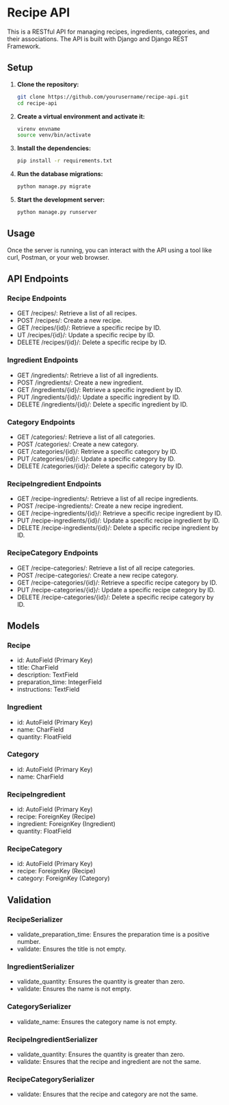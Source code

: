 # Recipe API

This is a RESTful API for managing recipes, ingredients, categories, and their associations. The API is built with Django and Django REST Framework.

## Setup

1. **Clone the repository:**
   ```sh
   git clone https://github.com/yourusername/recipe-api.git
   cd recipe-api
   ```
2. **Create a virtual environment and activate it:**
   ```sh
   virenv envname
   source venv/bin/activate
   ```
3. **Install the dependencies:**
   ```sh
   pip install -r requirements.txt
   ```

4. **Run the database migrations:**
   ```sh
   python manage.py migrate
   ```

5. **Start the development server:**
   ```sh
   python manage.py runserver
   ```
   

## Usage

Once the server is running, you can interact with the API using a tool like curl, Postman, or your web browser.


## API Endpoints

### Recipe Endpoints
- GET /recipes/: Retrieve a list of all recipes.
- POST /recipes/: Create a new recipe.
- GET /recipes/{id}/: Retrieve a specific recipe by ID.
- UT /recipes/{id}/: Update a specific recipe by ID.
- DELETE /recipes/{id}/: Delete a specific recipe by ID.

### Ingredient Endpoints
- GET /ingredients/: Retrieve a list of all ingredients.
- POST /ingredients/: Create a new ingredient.
- GET /ingredients/{id}/: Retrieve a specific ingredient by ID.
- PUT /ingredients/{id}/: Update a specific ingredient by ID.
- DELETE /ingredients/{id}/: Delete a specific ingredient by ID.

### Category Endpoints
- GET /categories/: Retrieve a list of all categories.
- POST /categories/: Create a new category.
- GET /categories/{id}/: Retrieve a specific category by ID.
- PUT /categories/{id}/: Update a specific category by ID.
- DELETE /categories/{id}/: Delete a specific category by ID.

### RecipeIngredient Endpoints
- GET /recipe-ingredients/: Retrieve a list of all recipe ingredients.
- POST /recipe-ingredients/: Create a new recipe ingredient.
- GET /recipe-ingredients/{id}/: Retrieve a specific recipe ingredient by ID.
- PUT /recipe-ingredients/{id}/: Update a specific recipe ingredient by ID.
- DELETE /recipe-ingredients/{id}/: Delete a specific recipe ingredient by ID.
   
### RecipeCategory Endpoints
- GET /recipe-categories/: Retrieve a list of all recipe categories.
- POST /recipe-categories/: Create a new recipe category.
- GET /recipe-categories/{id}/: Retrieve a specific recipe category by ID.
- PUT /recipe-categories/{id}/: Update a specific recipe category by ID.
- DELETE /recipe-categories/{id}/: Delete a specific recipe category by ID.


## Models

### Recipe
- id: AutoField (Primary Key)
- title: CharField
- description: TextField
- preparation_time: IntegerField
- instructions: TextField

### Ingredient
- id: AutoField (Primary Key)
- name: CharField
- quantity: FloatField

### Category
- id: AutoField (Primary Key)
- name: CharField

### RecipeIngredient
- id: AutoField (Primary Key)
- recipe: ForeignKey (Recipe)
- ingredient: ForeignKey (Ingredient)
- quantity: FloatField

### RecipeCategory
- id: AutoField (Primary Key)
- recipe: ForeignKey (Recipe)
- category: ForeignKey (Category)


## Validation

### RecipeSerializer
- validate_preparation_time: Ensures the preparation time is a positive number.
- validate: Ensures the title is not empty.

### IngredientSerializer
- validate_quantity: Ensures the quantity is greater than zero.
- validate: Ensures the name is not empty.

### CategorySerializer
- validate_name: Ensures the category name is not empty.

### RecipeIngredientSerializer
- validate_quantity: Ensures the quantity is greater than zero.
- validate: Ensures that the recipe and ingredient are not the same.

### RecipeCategorySerializer
- validate: Ensures that the recipe and category are not the same.
